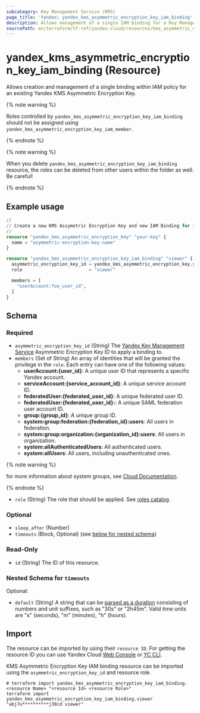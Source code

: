 ```yaml
---
subcategory: Key Management Service (KMS)
page_title: 'Yandex: yandex_kms_asymmetric_encryption_key_iam_binding'
description: Allows management of a single IAM binding for a Key Management Service.
sourcePath: en/terraform/tf-ref/yandex-cloud/resources/kms_asymmetric_encryption_key_iam_binding.md
---
```


# yandex_kms_asymmetric_encryption_key_iam_binding (Resource)

Allows creation and management of a single binding within IAM policy for an existing Yandex KMS Asymmetric Encryption Key.

{% note warning %}

Roles controlled by `yandex_kms_asymmetric_encryption_key_iam_binding` should not be assigned using `yandex_kms_asymmetric_encryption_key_iam_member`.

{% endnote %}


{% note warning %}

When you delete `yandex_kms_asymmetric_encryption_key_iam_binding` resource, the roles can be deleted from other users within the folder as well. Be careful!

{% endnote %}


## Example usage

```terraform
//
// Create a new KMS Assymetric Encryption Key and new IAM Binding for it.
//
resource "yandex_kms_asymmetric_encryption_key" "your-key" {
  name = "asymmetric-encryption-key-name"
}

resource "yandex_kms_asymmetric_encryption_key_iam_binding" "viewer" {
  asymmetric_encryption_key_id = yandex_kms_asymmetric_encryption_key.your-key.id
  role                         = "viewer"

  members = [
    "userAccount:foo_user_id",
  ]
}
```

<!-- schema generated by tfplugindocs -->
## Schema

### Required

- `asymmetric_encryption_key_id` (String) The [Yandex Key Management Service](https://yandex.cloud/docs/kms/) Asymmetric Encryption Key ID to apply a binding to.
- `members` (Set of String) An array of identities that will be granted the privilege in the `role`. Each entry can have one of the following values:
  * **userAccount:{user_id}**: A unique user ID that represents a specific Yandex account.
  * **serviceAccount:{service_account_id}**: A unique service account ID.
  * **federatedUser:{federated_user_id}**: A unique federated user ID.
  * **federatedUser:{federated_user_id}:**: A unique SAML federation user account ID.
  * **group:{group_id}**: A unique group ID.
  * **system:group:federation:{federation_id}:users**: All users in federation.
  * **system:group:organization:{organization_id}:users**: All users in organization.
  * **system:allAuthenticatedUsers**: All authenticated users.
  * **system:allUsers**: All users, including unauthenticated ones.

{% note warning %}

for more information about system groups, see [Cloud Documentation](https://yandex.cloud/docs/iam/concepts/access-control/system-group).

{% endnote %}

- `role` (String) The role that should be applied. See [roles catalog](https://yandex.cloud/docs/iam/roles-reference).

### Optional

- `sleep_after` (Number)
- `timeouts` (Block, Optional) (see [below for nested schema](#nestedblock--timeouts))

### Read-Only

- `id` (String) The ID of this resource.

<a id="nestedblock--timeouts"></a>
### Nested Schema for `timeouts`

Optional:

- `default` (String) A string that can be [parsed as a duration](https://pkg.go.dev/time#ParseDuration) consisting of numbers and unit suffixes, such as "30s" or "2h45m". Valid time units are "s" (seconds), "m" (minutes), "h" (hours).

## Import

The resource can be imported by using their `resource ID`. For getting the resource ID you can use Yandex Cloud [Web Console](https://console.yandex.cloud) or [YC CLI](https://yandex.cloud/docs/cli/quickstart).

KMS Asymmetric Encryption Key IAM binding resource can be imported using the `asymmetric_encryption_key_id` and resource role.

```shell
# terraform import yandex_kms_asymmetric_encryption_key_iam_binding.<resource Name> "<resource Id> <resource Role>"
terraform import yandex_kms_asymmetric_encryption_key_iam_binding.viewer "abj7u**********j38cd viewer"
```
